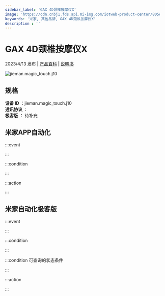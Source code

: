 ```yaml
---
sidebar_label: 'GAX 4D颈椎按摩仪X'
image: 'https://cdn.cnbj1.fds.api.mi-img.com/iotweb-product-center/805d55110adc3b869e875b6e6a6a646e_1679660750312.png?GalaxyAccessKeyId=AKVGLQWBOVIRQ3XLEW&Expires=9223372036854775807&Signature=oMBOFipyi9+6zhnKHGmM8EOC4DU='
keywords: '米家, 其他品牌, GAX 4D颈椎按摩仪X'
description : ''
---
```

# GAX 4D颈椎按摩仪X

2023/4/13 发布 | [产品百科](https://home.mi.com/webapp/content/baike/product/index.html?model=jieman.magic_touch.j10/) | [说明书](https://home.mi.com/views/introduction.html?model=jieman.magic_touch.j10&region=cn)

![jieman.magic_touch.j10](https://cdn.cnbj1.fds.api.mi-img.com/iotweb-product-center/805d55110adc3b869e875b6e6a6a646e_1679660750312.png?GalaxyAccessKeyId=AKVGLQWBOVIRQ3XLEW&Expires=9223372036854775807&Signature=oMBOFipyi9+6zhnKHGmM8EOC4DU=)

## 规格  
> 
**设备 ID** ：jieman.magic_touch.j10  
**通讯协议** ：  
**极客版**  ： 待补充 


## 米家APP自动化  

:::event  

:::

:::condition  

:::

:::action   

:::

## 米家自动化极客版  

:::event  

:::

:::condition  

:::

:::condition 可查询的状态条件  

:::

:::action  

:::

        
